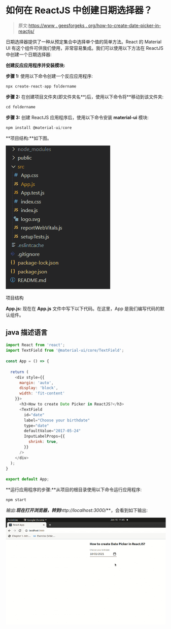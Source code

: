 # 如何在 ReactJS 中创建日期选择器？

> 原文:[https://www . geesforgeks . org/how-to-create-date-picker-in-reactjs/](https://www.geeksforgeeks.org/how-to-create-date-picker-in-reactjs/)

日期选择器提供了一种从预定集合中选择单个值的简单方法。React 的 Material UI 有这个组件可供我们使用，非常容易集成。我们可以使用以下方法在 ReactJS 中创建一个日期选择器:

**创建反应应用程序并安装模块:**

**步骤 1:** 使用以下命令创建一个反应应用程序:

```jsx
npx create-react-app foldername
```

**步骤 2:** 在创建项目文件夹(即文件夹名**)后，使用以下命令将**移动到该文件夹:

```jsx
cd foldername
```

**步骤 3:** 创建 ReactJS 应用程序后，使用以下命令安装 **material-ui** 模块:

```jsx
npm install @material-ui/core
```

**项目结构:**如下图。

![](img/f04ae0d8b722a9fff0bd9bd138b29c23.png)

项目结构

**App.js:** 现在在 **App.js** 文件中写下以下代码。在这里，App 是我们编写代码的默认组件。

## java 描述语言

```jsx
import React from 'react';
import TextField from '@material-ui/core/TextField';

const App = () => {

  return (
    <div style={{
      margin: 'auto',
      display: 'block',
      width: 'fit-content'
    }}>
      <h3>How to create Date Picker in ReactJS?</h3>
      <TextField
        id="date"
        label="Choose your birthdate"
        type="date"
        defaultValue="2017-05-24"
        InputLabelProps={{
          shrink: true,
        }}
      />
    </div>
  );
}

export default App;
```

**运行应用程序的步骤:**从项目的根目录使用以下命令运行应用程序:

```jsx
npm start
```

**输出:**现在打开浏览器，转到***http://localhost:3000/***，会看到如下输出:

![](img/75239f1e9267dd2948049657c9f1ea87.png)